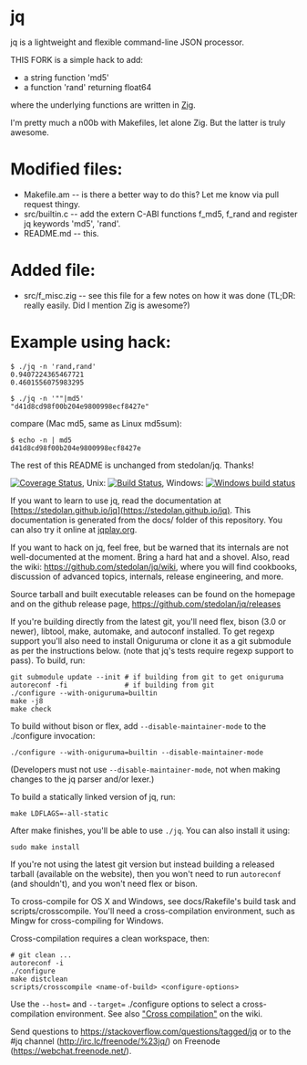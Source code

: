 jq
==

jq is a lightweight and flexible command-line JSON processor.

THIS FORK is a simple hack to add:
 * a string function 'md5'
 * a function 'rand' returning float64

where the underlying functions are written in [Zig](https://ziglang.org).

I'm pretty much a n00b with Makefiles, let alone Zig. But the latter is truly awesome.

Modified files:
===============
* Makefile.am   -- is there a better way to do this? Let me know via pull request thingy.
* src/builtin.c -- add the extern C-ABI functions f_md5, f_rand and register jq keywords 'md5', 'rand'.
* README.md     -- this.

Added file:
===========
* src/f_misc.zig -- see this file for a few notes on how it was done (TL;DR: really easily. Did I mention Zig is awesome?)

Example using hack:
===================
	$ ./jq -n 'rand,rand'
	0.9407224365467721
	0.4601556075983295

	$ ./jq -n '""|md5'
	"d41d8cd98f00b204e9800998ecf8427e"

compare (Mac md5, same as Linux md5sum):

	$ echo -n | md5
	d41d8cd98f00b204e9800998ecf8427e

The rest of this README is unchanged from stedolan/jq. Thanks!

[![Coverage Status](https://coveralls.io/repos/stedolan/jq/badge.svg?branch=master&service=github)](https://coveralls.io/github/stedolan/jq?branch=master),
Unix: [![Build Status](https://travis-ci.org/stedolan/jq.svg?branch=master)](https://travis-ci.org/stedolan/jq),
Windows: [![Windows build status](https://ci.appveyor.com/api/projects/status/mi816811c9e9mx29?svg=true)](https://ci.appveyor.com/project/stedolan/jq)


If you want to learn to use jq, read the documentation at
[https://stedolan.github.io/jq](https://stedolan.github.io/jq).  This
documentation is generated from the docs/ folder of this repository.
You can also try it online at [jqplay.org](https://jqplay.org).

If you want to hack on jq, feel free, but be warned that its internals
are not well-documented at the moment. Bring a hard hat and a
shovel.  Also, read the wiki: https://github.com/stedolan/jq/wiki, where
you will find cookbooks, discussion of advanced topics, internals,
release engineering, and more.

Source tarball and built executable releases can be found on the
homepage and on the github release page, https://github.com/stedolan/jq/releases

If you're building directly from the latest git, you'll need flex,
bison (3.0 or newer), libtool, make, automake, and autoconf installed.
To get regexp support you'll also need to install Oniguruma or clone it as a
git submodule as per the instructions below.
(note that jq's tests require regexp support to pass).  To build, run:

    git submodule update --init # if building from git to get oniguruma
    autoreconf -fi              # if building from git
    ./configure --with-oniguruma=builtin
    make -j8
    make check

To build without bison or flex, add `--disable-maintainer-mode` to the
./configure invocation:

    ./configure --with-oniguruma=builtin --disable-maintainer-mode

(Developers must not use `--disable-maintainer-mode`, not when making
changes to the jq parser and/or lexer.)

To build a statically linked version of jq, run:

    make LDFLAGS=-all-static

After make finishes, you'll be able to use `./jq`.  You can also
install it using:

    sudo make install

If you're not using the latest git version but instead building a
released tarball (available on the website), then you won't need to
run `autoreconf` (and shouldn't), and you won't need flex or bison.

To cross-compile for OS X and Windows, see docs/Rakefile's build task
and scripts/crosscompile.  You'll need a cross-compilation environment,
such as Mingw for cross-compiling for Windows.

Cross-compilation requires a clean workspace, then:

    # git clean ...
    autoreconf -i
    ./configure
    make distclean
    scripts/crosscompile <name-of-build> <configure-options>

Use the `--host=` and `--target=` ./configure options to select a
cross-compilation environment.  See also 
["Cross compilation"](https://github.com/stedolan/jq/wiki/Cross-compilation) on
the wiki.

Send questions to https://stackoverflow.com/questions/tagged/jq or to the #jq channel (http://irc.lc/freenode/%23jq/) on Freenode (https://webchat.freenode.net/).
